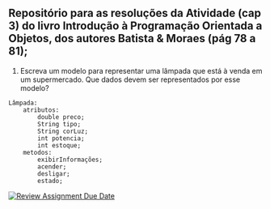 ## Repositório para as resoluções da Atividade (cap 3) do livro Introdução à Programação Orientada a Objetos, dos autores Batista & Moraes (pág 78 a 81);

1. Escreva um modelo para representar uma lâmpada que está à venda em um supermercado. Que dados devem ser representados por esse modelo? <br>
```
Lâmpada:
    atributos:
        double preco;
        String tipo;
        String corLuz;
        int potencia;
        int estoque;
    metodos:
        exibirInformações;
        acender;
        desligar;
        estado;
```





[![Review Assignment Due Date](https://classroom.github.com/assets/deadline-readme-button-22041afd0340ce965d47ae6ef1cefeee28c7c493a6346c4f15d667ab976d596c.svg)](https://classroom.github.com/a/4j22Em04)
